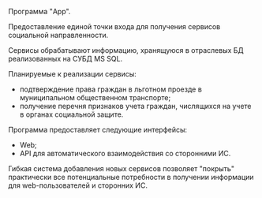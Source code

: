 Программа "App".

Предоставление единой точки входа для получения сервисов социальной направленности.

Сервисы обрабатывают информацию, хранящуюся в отраслевых БД реализованных на СУБД MS SQL.

Планируемые к реализации сервисы:
- подтверждение права граждан в льготном проезде в муниципальном общественном транспорте;
- получение перечня признаков учета граждан, числящихся на учете в органах социальной защите.

Программа предоставляет следующие интерфейсы:
- Web;
- API для автоматического взаимодействия со сторонними ИС.

Гибкая система добавления новых сервисов позволяет "покрыть" практически все потенциальные потребности в получении информации для web-пользователей и сторонних ИС.